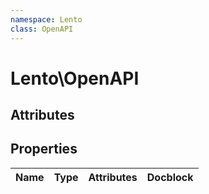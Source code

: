 ```yaml
---
namespace: Lento
class: OpenAPI
---
```


# Lento\OpenAPI



## Attributes


## Properties
| Name | Type | Attributes | Docblock |
|------|------|------------|----------|



